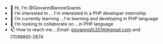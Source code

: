 - 👋 Hi, I’m @GiovanniBaroneSoares
- 👀 I’m interested in ... I'm interested in a PHP developer internship
- 🌱 I’m currently learning ...I'm learning and developing in PHP language
- 💞️ I’m looking to collaborate on ...in PHP language
- 📫 How to reach me ...Email: giovannisfc2014@gmail.com and (11)98865-2674

<!---
GiovanniBaroneSoares/GiovanniBaroneSoares is a ✨ special ✨ repository because its `README.md` (this file) appears on your GitHub profile.
You can click the Preview link to take a look at your changes.
--->
